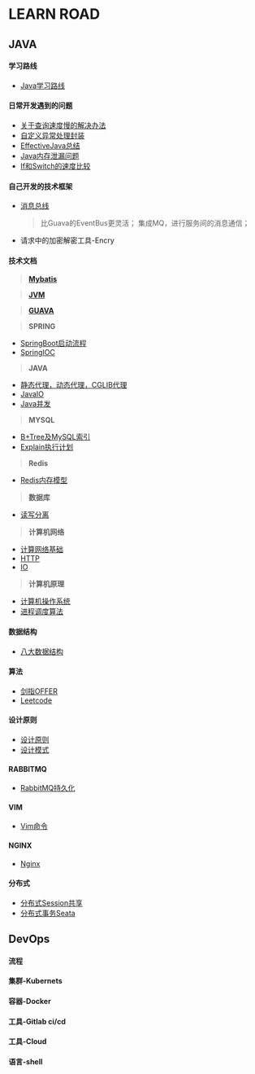 LEARN ROAD
======

## JAVA
#### 学习路线
  * [Java学习路线](./doc/learnPlan/Java学习路线.md)

#### 日常开发遇到的问题
  * [关于查询速度慢的解决办法](./doc/mysql/查询缓慢解决办法.md)
  * [自定义异常处理封装](https://github.com/LuoJhno/knowledge/tree/master/code/src/java_exception_wrapper)
  * [EffectiveJava总结](./doc/effectiveJava/EffectiveJava总结.md)
  * [Java内存泄漏问题](./doc/java/Java内存泄漏.md) 
  * [If和Switch的速度比较](./doc/java/If和Switch的速度比较.md)
   

#### 自己开发的技术框架
  * [消息总线](https://github.com/LuoJhno/messageBus)   
    > 比Guava的EventBus更灵活；
    集成MQ，进行服务间的消息通信；
  * 请求中的加密解密工具-Encry

#### 技术文档
> **[Mybatis](./doc/mybatis/Mybatis目录.md)**

> **[JVM](./doc/jvm/JVM目录.md)**  

> **[GUAVA](./doc/guava/Guava.md)**

> **SPRING**
   * [SpringBoot启动流程](./doc/springboot/SpringBoot启动流程.md)
   * [SpringIOC](./doc/spring/SpringIOC.md)
   
> **JAVA**
   * [静态代理，动态代理，CGLIB代理](./doc/java/静态代理，动态代理，CGLIB代理.md)
   * [JavaIO](./doc/java/JavaIO.md)
   * [Java并发](./doc/java/Java并发.md)
  


> **MYSQL**
   * [B+Tree及MySQL索引](./doc/mysql/B+Tree及MySQL索引.md)
   * [Explain执行计划](./doc/mysql/MySQLExplain/Explain执行计划.md)

> **Redis**
  * [Redis内存模型](./doc/redis/Redis内存模型.md)

> **数据库**
  * [读写分离](./doc/mysql/读写分离.md)
  
> **计算机网络**
  * [计算网络基础](./doc/computerNetwork/计算机网络基础.md)
  * [HTTP](./doc/computerNetwork/HTTP.md)
  * [IO](./doc/computerNetwork/IO.md)

> **计算机原理**
  * [计算机操作系统](./doc/operatingSystem/计算机操作系统.md)
  * [进程调度算法](./doc/java/进程调度算法.md)

#### 数据结构
  * [八大数据结构](./doc/algorithm/dataStructure/八大数据结构.md)
#### 算法
  * [剑指OFFER](./doc/algorithm/offer/剑指OFFER目录.md) 
  * [Leetcode](./doc/algorithm/leetcode/LeetCode目录.md)


#### 设计原则
  * [设计原则](./doc/design/设计原则.md)
  * [设计模式](./doc/designPatterns/设计模式目录.md)

#### RABBITMQ
  * [RabbitMQ持久化](./doc/rabbitMQ/RabbitMQ持久化.md)

#### VIM
  * [Vim命令](./doc/vim/vim命令.md)

#### NGINX
  * [Nginx](./doc/nginx/Nginx.md)

#### 分布式
  * [分布式Session共享](./doc/分布式/分布式Session共享.md)
  * [分布式事务Seata](./doc/分布式/分布式事务之Seata.md)
 
## DevOps
#### 流程
#### 集群-Kubernets
#### 容器-Docker
#### 工具-Gitlab ci/cd
#### 工具-Cloud
#### 语言-shell
